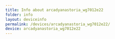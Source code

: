 ```yaml
---
title: Info about arcadyanastoria_wg7012e22
folder: info
layout: deviceinfo
permalink: /devices/arcadyanastoria_wg7012e22/
device: arcadyanastoria_wg7012e22
---
```

